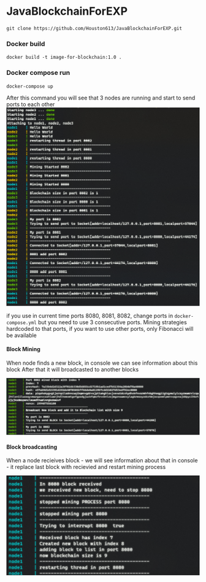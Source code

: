 # JavaBlockchainForEXP

```
git clone https://github.com/Houston613/JavaBlockchainForEXP.git
```

### Docker build

```
docker build -t image-for-blockchain:1.0 .
```

### Docker compose run

```
docker-compose up
```

After this command you will see that 3 nodes are running and start to send ports to each other
![some text](src/main/resources/Screenshot_1.png?raw=true)

if you use in current time ports 8080, 8081, 8082, change ports in `docker-compose.yml` but you need to use 3 consecutive ports.
Mining strategies hardcoded to that ports, if you want to use other ports, only Fibonacci will be available
#### Block Mining
When node finds a new block, in console we can see information about this block
After that it will broadcasted to another blocks

![some text](/src/main/resources/Screenshot_2.png?raw=true)
#### Block broadcasting
When a node recieives block - we will see information about that in console - it replace last block with recievied and restart mining process

![some text](/src/main/resources/Screenshot_3.png?raw=true)

